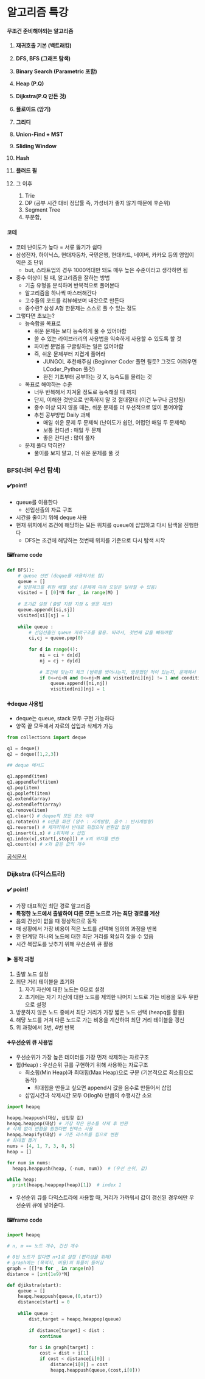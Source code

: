 # 알고리즘 특강

#### 무조건 준비해야되는 알고리즘

1. **재귀호출 기본 (백트래킹)**
2. **DFS, BFS (그래프 탐색)**
3. **Binary Search (Parametric 포함)**
4. **Heap (P.Q)**
5. **Dijkstra(P.Q 만든 것)**
6. **플로이드 (암기)**
7. **그리디**
8. **Union-Find + MST**
9. **Sliding Window**
10. **Hash**
11. **플러드 필**

12. 그 이후
    1. Trie
    2. DP (공부 시간 대비 정답률 즉, 가성비가 좋지 않기 때문에 후순위)
    3. Segment Tree
    4. 부분합, 



#### 코테

- 코테 난이도가 높다 = 서류 뚫기가 쉽다 
- 삼성전자, 하이닉스, 현대자동차, 국민은행, 현대카드, 네이버, 카카오 등의 영업이익은 조 단위
  - but, 스타트업의 경우 1000억대만 돼도 매우 높은 수준이라고 생각하면 됨
- 중수 이상이 될 때, 알고리즘을 잘하는 방법
  - 기출 유형을 분석하며 반복적으로 풀어본다
  - 알고리즘을 하나씩 마스터해간다
  - 고수들의 코드를 리뷰해보며 내것으로 만든다
  - 중수란? 삼성 A형 한문제는 스스로 풀 수 있는 정도
- 그렇다면 초보는?
  - 능숙함을 목표로
    - 쉬운 문제는 보다 능숙하게 풀 수 있어야함
    - 쓸 수 있는 라이브러리의 사용법을 익숙하게 사용할 수 있도록 할 것
    - 파이썬 문법을 구글링하는 일은 없어야함
    - 즉, 쉬운 문제부터 지겹게 풀어라
      - JUNGOL 추천해주심 (Beginner Coder 풀면 될듯? 그것도 어려우면 LCoder_Python 풀것)
      - 완전 기초부터 공부하는 것 X, 능숙도를 올리는 것
  - 목표로 해야하는 수준
    - 너무 반복해서 지겨울 정도로 능숙해질 때 까지
    - 단지, 이해한 것만으로 만족하지 말 것 절대절대 (이건 누구나 금방됨)
    - 중수 이상 되지 않을 때는, 쉬운 문제를 더 우선적으로 많이 풀어야함
    - 추천 공부방법 Daily 과제
      - 매일 쉬운 문제 두 문제씩 (난이도가 쉽던, 어렵던 매일 두 문제씩)
      - 보통 컨디션 : 매일 두 문제
      - 좋은 컨디션 : 많이 풀자
  - 문제 풀다 막히면?
    - 풀이를 보지 말고, 더 쉬운 문제를 풀 것







### BFS(너비 우선 탐색)

#### :heavy_check_mark:point!

- queue를 이용한다
  - 선입선출의 자료 구조
- 시간을 줄이기 위해 deque 사용
- 현재 위치에서 조건에 해당하는 모든 위치를 queue에 삽입하고 다시 탐색을 진행한다
  - DFS는 조건에 해당하는 첫번째 위치를 기준으로 다시 탐색 시작



#### :framed_picture:frame code

```python
def BFS():
    # queue 선언 (deque를 사용하기도 함)
    queue = []
    # 방문체크를 위한 배열 생성 (문제에 따라 모양은 달라질 수 있음)
    visited = [ [0]*N for _ in range(M) ] 
    
    # 초기값 설정 (출발 지점 지정 & 방문 체크)
    queue.append([si,sj])
    visited[si][sj] = 1
    
    while queue :
        # 선입선출인 queue 자료구조를 활용. 따라서, 첫번째 값을 빼줘야함
        ci,cj = queue.pop(0)
        
        for d in range(4):
            ni = ci + dx[d]
            nj = cj + dy[d]
            
            # 조건에 맞는지 체크 (범위를 벗어나는지, 방문했던 적이 있는지, 문제에서 제기한 조건과 맞는지 체크)
            if 0<=ni<N and 0<=nj<M and visited[ni][nj] != 1 and condition :
                queue.append([ni,nj])
                visitied[ni][nj] = 1
```



#### :heavy_plus_sign:deque 사용법

- deque는 queue, stack 모두 구현 가능하다
- 양쪽 끝 모두에서 자료의 삽입과 삭제가 가능

```python
from collections import deque

q1 = deque()
q2 = deque([1,2,3])

## deque 메서드

q1.append(item)
q1.appendleft(item)
q1.pop(item)
q1.popleft(item)
q2.extend(array)
q2.extendleft(array)
q1.remove(item)
q1.clear() # deque의 모든 요소 삭제
q1.rotate(n) # n만큼 회전 (양수 : 시계방향, 음수 : 반시계방향)
q1.reverse() # 제자리에서 반대로 뒤집으며 반환값 없음
q1.insert(i,x) # i위치에 x 삽입
q1.index(x[,start[,stop]]) # x의 위치를 반환
q1.count(x) # x와 같은 값의 개수
```

[공식문서](https://docs.python.org/3/library/collections.html#collections.deque)





### Dijkstra (다익스트라)

#### :heavy_check_mark: point!

- 가장 대표적인 최단 경로 알고리즘
- **특정한 노드에서 출발하여 다른 모든 노드로 가는 최단 경로를 계산**
- 음의 간선이 없을 때 정상적으로 동작
- 매 상황에서 가장 비용이 적은 노드를 선택해 임의의 과정을 반복
- 한 단계당 하나의 노드에 대한 최단 거리를 확실히 찾을 수 있음
- 시간 복잡도를 낮추기 위해 우선순위 큐 활용



#### :arrow_forward: 동작 과정

1. 출발 노드 설정
2. 최단 거리 테이블을 초기화
   1. 자기 자신에 대한 노드는 0으로 설정
   2. 초기에는 자기 자신에 대한 노드를 제외한 나머지 노드로 가는 비용을 모두 무한으로 설정
3. 방문하지 않은 노드 중에서 최단 거리가 가장 짧은 노드 선택 (heapq를 활용)
4. 해당 노드를 거쳐 다른 노드로 가는 비용을 계산하여 최단 거리 테이블을 갱신
5. 위 과정에서 3번, 4번 반복



#### :heavy_plus_sign:우선순위 큐 사용법

- 우선순위가 가장 높은 데이터를 가장 먼저 삭제하는 자료구조
- 힙(Heap) : 우선순위 큐를 구현하기 위해 사용하는 자료구조 
  - 최소힙(Min Heap)과 최대힙(Max Heap)으로 구분 (기본적으로 최소힙으로 동작)
    - 최대힙을 만들고 싶으면 append시 값을 음수로 만들어서 삽입
  - 삽입시간과 삭제시간 모두 O(logN) 만큼의 수행시간 소요

```python
import heapq

heapq.heappush(대상, 삽입할 값)
heapq.heappop(대상) # 가장 작은 원소를 삭제 후 반환
# 삭제 없이 반환을 원한다면 인덱스 사용 
heapq.heapify(대상) # 기존 리스트를 힙으로 변환
# 최대힙 뽑기
nums = [4, 1, 7, 3, 8, 5]
heap = []

for num in nums:
  heapq.heappush(heap, (-num, num))  # (우선 순위, 값)

while heap:
  print(heapq.heappop(heap)[1])  # index 1
```

- 우선순위 큐를 다익스트라에 사용할 때, 거리가 가까워서 값이 갱신된 경우에만 우선순위 큐에 넣어준다.

#### :framed_picture:frame code

```python
import heapq

# n, m == 노드 개수, 간선 개수

# 0번 노드가 없다면 n+1로 설정 (편리성을 위해)
# graph에는 (목적지, 비용)의 튜플이 들어감
graph = [[]*n for _ in range(n)]
distance = [int(1e9)*N]

def djikstra(start):
    queue = []
    heapq.heappush(queue,(0,start))
    distance[start] = 0
    
    while queue :
        dist,target = heapq.heappop(queue)
        
        if distance[target] < dist :
            continue
        
        for i in graph[target] :
            cost = dist + i[1]
            if cost < distance[i[0]] :
                distance[i[0]] = cost
                heapq.heappush(queue,(cost,i[0])) 
```
